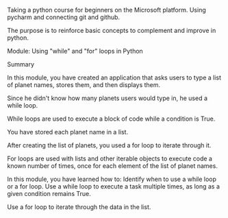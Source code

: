 Taking a python course for beginners on the Microsoft platform.
Using pycharm and connecting git and github.

The purpose is to reinforce basic concepts to complement and improve in python.

Module: Using "while" and "for" loops in Python

Summary

In this module, you have created an application that asks users to type a list of planet names, stores them, and then displays them.

Since he didn't know how many planets users would type in, he used a while loop.

While loops are used to execute a block of code while a condition is True.

You have stored each planet name in a list.

After creating the list of planets, you used a for loop to iterate through it.

For loops are used with lists and other iterable objects to execute code a known number of times, once for each element of the list of planet names.

In this module, you have learned how to: Identify when to use a while loop or a for loop. Use a while loop to execute a task multiple times, as long as a given condition remains True.

Use a for loop to iterate through the data in the list.